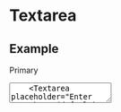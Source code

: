 <script>
	import { Subheading } from '$lib/components/base/heading';
	import { Text } from '$lib/components/base/text';
	import { Textarea } from '$lib/components/base/textarea';
</script>

# Textarea

## Example

Primary

<div class="flex flex-col md:flex-row gap-2">
	<Textarea placeholder="Enter text here (small)" sizeVariant="sm" />
	<Textarea placeholder="Enter text here (default)" />
	<Textarea placeholder="Enter text here (large)" sizeVariant="lg" />
</div>

Secondary

<div class="flex flex-col md:flex-row gap-2">
	<Textarea placeholder="Enter text here (small)" variant="secondary" sizeVariant="sm" />
	<Textarea placeholder="Enter text here (default)" variant="secondary" />
	<Textarea placeholder="Enter text here (large)" variant="secondary" sizeVariant="lg" />
</div>
